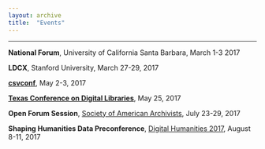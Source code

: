 ```yaml
---
layout: archive
title:  "Events"
---
```

---
**National Forum**, University of California Santa Barbara, March 1-3 2017<br/>

**LDCX**, Stanford University, March 27-29, 2017

[**csvconf**](https://csvconf.com/), May 2-3, 2017

[**Texas Conference on Digital Libraries**](https://tcdl-ocs-tdl.tdl.org/tcdl/index.php/TCDL/TCDL2017), May 25, 2017

**Open Forum Session**, [Society of American Archivists](http://www.thomaspadilla.org/), July 23-29, 2017

**Shaping Humanities Data Preconference**, [Digital Humanities 2017](https://dh2017.adho.org/), August 8-11, 2017
